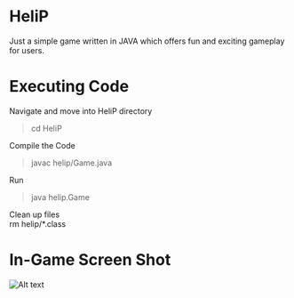 # HeliP
Just a simple game written in JAVA which offers fun and exciting gameplay for users.

# Executing Code
Navigate and move into HeliP directory <br />
> cd HeliP <br />

Compile the Code  <br /> 
> javac helip/Game.java <br />
> 
Run <br />
> java helip.Game <br />

Clean up files <br />
rm helip/*.class <br />

# In-Game Screen Shot
![Alt text]( https://github.com/imvishesharma/HeliP/blob/main/ScreenShots/GameSS_1.png?raw=true
"Optional Title")
